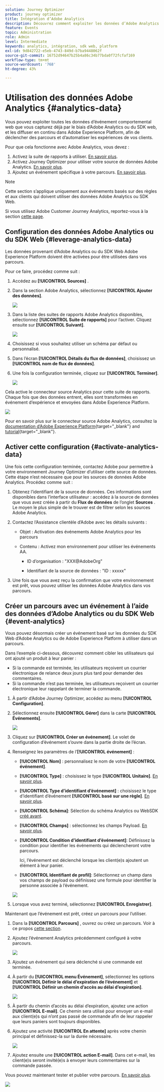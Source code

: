 ```yaml
---
solution: Journey Optimizer
product: journey optimizer
title: Intégration d’Adobe Analytics
description: Découvrez comment exploiter les données d’Adobe Analytics. dans Journey Optimizer
feature: Events
topic: Administration
role: Admin
level: Intermediate
keywords: analytics, intégration, sdk web, platform
exl-id: 9d842722-e5eb-4743-849d-b7ba9448062f
source-git-commit: 16752d94647b25b4a86c34b77bda0f72fcfaf169
workflow-type: tm+mt
source-wordcount: '768'
ht-degree: 43%

---
```


# Utilisation des données Adobe Analytics {#analytics-data}

Vous pouvez exploiter toutes les données d’événement comportemental web que vous capturez déjà par le biais d’Adobe Analytics ou du SDK web, et les diffuser en continu dans Adobe Experience Platform, afin de déclencher des parcours et d’automatiser les expériences de vos clients.

Pour que cela fonctionne avec Adobe Analytics, vous devez :

1. Activez la suite de rapports à utiliser. [En savoir plus](#leverage-analytics-data).
1. Activez Journey Optimizer pour utiliser votre source de données Adobe Analytics. [En savoir plus](#activate-analytics-data).
1. Ajoutez un événement spécifique à votre parcours. [En savoir plus](#event-analytic).

>[!NOTE]
>
>Cette section s’applique uniquement aux événements basés sur des règles et aux clients qui doivent utiliser des données Adobe Analytics ou SDK Web.
> 
>Si vous utilisez Adobe Customer Journey Analytics, reportez-vous à la section [cette page](../reports/cja-ajo.md).

## Configuration des données Adobe Analytics ou du SDK Web {#leverage-analytics-data}

Les données provenant d’Adobe Analytics ou du SDK Web Adobe Experience Platform doivent être activées pour être utilisées dans vos parcours.

Pour ce faire, procédez comme suit :

1. Accédez au **[!UICONTROL Sources]** .

1. Dans la section Adobe Analytics, sélectionnez **[!UICONTROL Ajouter des données]**.

   ![](assets/ajo-aa_1.png)

1. Dans la liste des suites de rapports Adobe Analytics disponibles, sélectionnez **[!UICONTROL Suite de rapports]** pour l’activer. Cliquez ensuite sur **[!UICONTROL Suivant]**.

   ![](assets/ajo-aa_2.png)

1. Choisissez si vous souhaitez utiliser un schéma par défaut ou personnalisé.

1. Dans l’écran **[!UICONTROL Détails du flux de données]**, choisissez un **[!UICONTROL nom de flux de données]**.

1. Une fois la configuration terminée, cliquez sur **[!UICONTROL Terminer]**.

   ![](assets/ajo-aa_3.png)

Cela active le connecteur source Analytics pour cette suite de rapports. Chaque fois que des données entrent, elles sont transformées en événement d’expérience et envoyées dans Adobe Experience Platform.

![](assets/ajo-aa_4.png)

Pour en savoir plus sur le connecteur source Adobe Analytics, consultez la [documentation d’Adobe Experience Platform](https://experienceleague.adobe.com/docs/experience-platform/sources/connectors/adobe-applications/analytics.html?lang=fr){target="_blank"} and [tutorial](https://experienceleague.adobe.com/docs/experience-platform/sources/ui-tutorials/create/adobe-applications/analytics.html?lang=fr){target="_blank"}.

## Activer cette configuration {#activate-analytics-data}

Une fois cette configuration terminée, contactez Adobe pour permettre à votre environnement Journey Optimizer d’utiliser cette source de données. Cette étape n’est nécessaire que pour les sources de données Adobe Analytics. Procédez comme suit :

1. Obtenez l’identifiant de la source de données. Ces informations sont disponibles dans l’interface utilisateur : accédez à la source de données que vous avez créée à partir du **Flux de données** de l’onglet **Sources** . Le moyen le plus simple de le trouver est de filtrer selon les sources Adobe Analytics.
1. Contactez l’Assistance clientèle d’Adobe avec les détails suivants :

   * Objet : Activation des événements Adobe Analytics pour les parcours

   * Contenu : Activez mon environnement pour utiliser les événements AA.

      * ID d’organisation : &quot;XXX@AdobeOrg&quot;

      * Identifiant de la source de données : &quot;ID : xxxxx&quot;

1. Une fois que vous avez reçu la confirmation que votre environnement est prêt, vous pouvez utiliser les données Adobe Analytics dans vos parcours.

## Créer un parcours avec un événement à l’aide des données d’Adobe Analytics ou du SDK Web {#event-analytics}

Vous pouvez désormais créer un événement basé sur les données du SDK Web d’Adobe Analytics ou de Adobe Experience Platform à utiliser dans un parcours.

Dans l’exemple ci-dessous, découvrez comment cibler les utilisateurs qui ont ajouté un produit à leur panier :

* Si la commande est terminée, les utilisateurs reçoivent un courrier électronique de relance deux jours plus tard pour demander des commentaires.
* Si la commande n’est pas terminée, les utilisateurs reçoivent un courrier électronique leur rappelant de terminer la commande.

1. À partir d’Adobe Journey Optimizer, accédez au menu **[!UICONTROL Configuration]**.

1. Sélectionnez ensuite **[!UICONTROL Gérer]** dans la carte **[!UICONTROL Événements]**.

   ![](assets/ajo-aa_5.png)

1. Cliquez sur **[!UICONTROL Créer un événement]**. Le volet de configuration d’événement s’ouvre dans la partie droite de l’écran.

1. Renseignez les paramètres de l’**[!UICONTROL événement]** :

   * **[!UICONTROL Nom]** : personnalisez le nom de votre **[!UICONTROL événement]**.
   * **[!UICONTROL Type]** : choisissez le type **[!UICONTROL Unitaire]**. [En savoir plus](../event/about-events.md).
   * **[!UICONTROL Type d’identifiant d’événement]** : choisissez le type d’identifiant d’événement **[!UICONTROL basé sur une règle]**. [En savoir plus](../event/about-events.md#event-id-type).
   * **[!UICONTROL Schéma]**: Sélection du schéma Analytics ou WebSDK [créé avant](#leverage-analytics-data).
   * **[!UICONTROL Champs]** : sélectionnez les champs Payload. [En savoir plus](../event/about-creating.md#define-the-payload-fields).
   * **[!UICONTROL Condition d’identifiant d’événement]**: Définissez la condition pour identifier les événements qui déclencheront votre parcours.

      Ici, l’événement est déclenché lorsque les client(e)s ajoutent un élément à leur panier.
   * **[!UICONTROL Identifiant de profil]**: Sélectionnez un champ dans vos champs de payload ou définissez une formule pour identifier la personne associée à l’événement.

   ![](assets/ajo-aa_6.png)

1. Lorsque vous avez terminé, sélectionnez **[!UICONTROL Enregistrer]**.

Maintenant que l’événement est prêt, créez un parcours pour l’utiliser.

1. Dans la **[!UICONTROL Parcours]** , ouvrez ou créez un parcours. Voir à ce propos [cette section](../building-journeys/journey-gs.md).

1. Ajoutez l’événement Analytics précédemment configuré à votre parcours.

   ![](assets/ajo-aa_8.png)

1. Ajoutez un événement qui sera déclenché si une commande est terminée.

1. À partir du **[!UICONTROL menu Événement]**, sélectionnez les options **[!UICONTROL Définir le délai d’expiration de l’événement]** et **[!UICONTROL Définir un chemin d’accès au délai d’expiration]**.

   ![](assets/ajo-aa_9.png)

1. À partir du chemin d’accès au délai d’expiration, ajoutez une action **[!UICONTROL E-mail]**. Ce chemin sera utilisé pour envoyer un e-mail aux client(e)s qui n’ont pas passé de commande afin de leur rappeler que leurs paniers sont toujours disponibles.

1. Ajoutez une activité **[!UICONTROL En attente]** après votre chemin principal et définissez-la sur la durée nécessaire.

   ![](assets/ajo-aa_10.png)

1. Ajoutez ensuite une **[!UICONTROL action E-mail]**. Dans cet e-mail, les client(e)s seront invité(e)s à envoyer leurs commentaires sur la commande passée.

Vous pouvez maintenant tester et publier votre parcours. [En savoir plus](../building-journeys/publishing-the-journey.md).

![](assets/ajo-aa_7.png)
